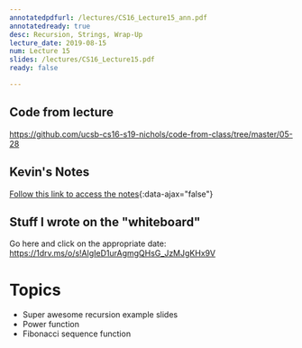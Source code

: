 ```yaml
---
annotatedpdfurl: /lectures/CS16_Lecture15_ann.pdf
annotatedready: true
desc: Recursion, Strings, Wrap-Up
lecture_date: 2019-08-15
num: Lecture 15
slides: /lectures/CS16_Lecture15.pdf
ready: false

---
```


## Code from lecture

<https://github.com/ucsb-cs16-s19-nichols/code-from-class/tree/master/05-28>

## Kevin's Notes

[Follow this link to access the notes](/lectures/CS16_Lecture15_Notes.docx){:data-ajax="false"}

## Stuff I wrote on the "whiteboard"

Go here and click on the appropriate date:
<https://1drv.ms/o/s!AlgIeD1urAgmgQHsG_JzMJgKHx9V>

# Topics

- Super awesome recursion example slides
- Power function
- Fibonacci sequence function
